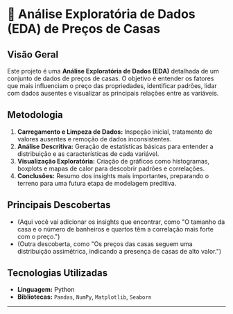 # 🏡 Análise Exploratória de Dados (EDA) de Preços de Casas

## Visão Geral

Este projeto é uma **Análise Exploratória de Dados (EDA)** detalhada de um conjunto de dados de preços de casas. O objetivo é entender os fatores que mais influenciam o preço das propriedades, identificar padrões, lidar com dados ausentes e visualizar as principais relações entre as variáveis.

## Metodologia

1.  **Carregamento e Limpeza de Dados:** Inspeção inicial, tratamento de valores ausentes e remoção de dados inconsistentes.
2.  **Análise Descritiva:** Geração de estatísticas básicas para entender a distribuição e as características de cada variável.
3.  **Visualização Exploratória:** Criação de gráficos como histogramas, boxplots e mapas de calor para descobrir padrões e correlações.
4.  **Conclusões:** Resumo dos insights mais importantes, preparando o terreno para uma futura etapa de modelagem preditiva.

## Principais Descobertas

* (Aqui você vai adicionar os insights que encontrar, como "O tamanho da casa e o número de banheiros e quartos têm a correlação mais forte com o preço.")
* (Outra descoberta, como "Os preços das casas seguem uma distribuição assimétrica, indicando a presença de casas de alto valor.")

## Tecnologias Utilizadas

* **Linguagem:** Python
* **Bibliotecas:** `Pandas`, `NumPy`, `Matplotlib`, `Seaborn`

---
